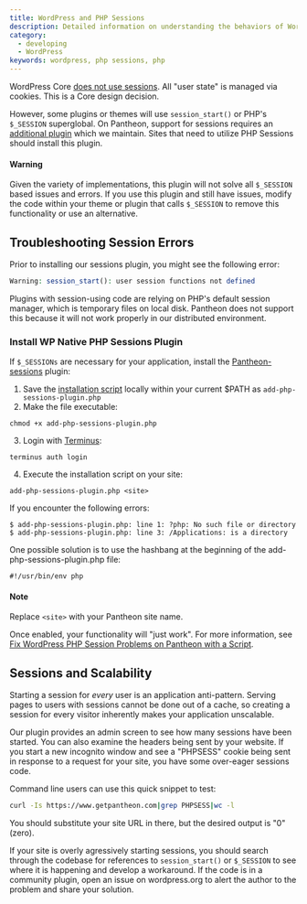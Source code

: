 ```yaml
---
title: WordPress and PHP Sessions
description: Detailed information on understanding the behaviors of WordPress and PHP sessions.
category:
  - developing
  - WordPress
keywords: wordpress, php sessions, php
---
```

WordPress Core [does not use sessions](http://wordpress.org/support/topic/how-does-wordpress-handle-sessions-and-session-variables?replies=7). All "user state" is managed via cookies. This is a Core design decision.

However, some plugins or themes will use `session_start()` or PHP's `$_SESSION` superglobal. On Pantheon, support for sessions requires an [additional plugin](https://wordpress.org/plugins/wp-native-php-sessions) which we maintain. Sites that need to utilize PHP Sessions should install this plugin.

<div class="alert alert-danger" role="alert">
<h4>Warning</h4>
Given the variety of implementations, this plugin will not solve all <code>$_SESSION</code> based issues and errors. If you use this plugin and still have issues, modify the code within your theme or plugin that calls <code>$_SESSION</code> to remove this functionality or use an alternative.
</div>

## Troubleshooting Session Errors

Prior to installing our sessions plugin, you might see the following error:

```php
Warning: session_start(): user session functions not defined
```
Plugins with session-using code are relying on PHP's default session manager, which is temporary files on local disk. Pantheon does not support this because it will not work properly in our distributed environment.

### Install WP Native PHP Sessions Plugin
If `$_SESSIONs` are necessary for your application, install the [Pantheon-sessions](https://wordpress.org/plugins/wp-native-php-sessions) plugin:

1. Save the [installation script](https://gist.github.com/greg-1-anderson/dd033d820d0a9d2659e6)  locally within your current $PATH as `add-php-sessions-plugin.php`
2. Make the file executable:

 ```
 chmod +x add-php-sessions-plugin.php
 ```

3. Login with [Terminus](/docs/articles/local/cli/):

 ```
 terminus auth login
 ```

4. Execute the installation script on your site:

 ```
 add-php-sessions-plugin.php <site>
 ```

If you encounter the following errors:

```
$ add-php-sessions-plugin.php: line 1: ?php: No such file or directory
$ add-php-sessions-plugin.php: line 3: /Applications: is a directory
```

One possible solution is to use the hashbang at the beginning of the add-php-sessions-plugin.php file:

```
#!/usr/bin/env php
```

<div class="alert alert-info" role="alert">
<h4>Note</h4>
Replace <code>&lt;site&gt;</code> with your Pantheon site name.
</div>

Once enabled, your functionality will "just work". For more information, see [Fix WordPress PHP Session Problems on Pantheon with a Script](https://pantheon.io/blog/fix-wordpress-php-session-problems-pantheon-script).

## Sessions and Scalability

Starting a session for _every_ user is an application anti-pattern. Serving pages to users with sessions cannot be done out of a cache, so creating a session for every visitor inherently makes your application unscalable.

Our plugin provides an admin screen to see how many sessions have been started. You can also examine the headers being sent by your website. If you start a new incognito window and see a "PHPSESS" cookie being sent in response to a request for your site, you have some over-eager sessions code.

Command line users can use this quick snippet to test:
```bash
curl -Is https://www.getpantheon.com|grep PHPSESS|wc -l
```

You should substitute your site URL in there, but the desired output is "0" (zero).

If your site is overly agressively starting sessions, you should search through the codebase for references to `session_start()` or `$_SESSION` to see where it is happening and develop a workaround. If the code is in a community plugin, open an issue on wordpress.org to alert the author to the problem and share your solution.
